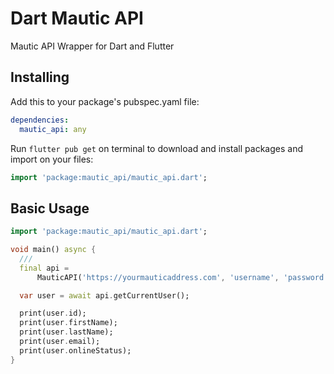# Dart Mautic API

Mautic API Wrapper for Dart and Flutter

## Installing

Add this to your package's pubspec.yaml file:

```yaml
dependencies:
  mautic_api: any
```

Run `flutter pub get` on terminal to download and install packages and import on your files:

```dart
import 'package:mautic_api/mautic_api.dart';
```

## Basic Usage

```dart
import 'package:mautic_api/mautic_api.dart';

void main() async {
  ///
  final api =
      MauticAPI('https://yourmauticaddress.com', 'username', 'password');

  var user = await api.getCurrentUser();

  print(user.id);
  print(user.firstName);
  print(user.lastName);
  print(user.email);
  print(user.onlineStatus);
}
```
